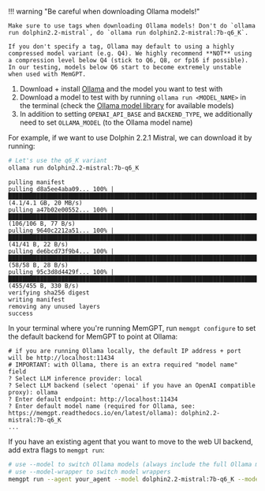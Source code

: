 !!! warning "Be careful when downloading Ollama models!"

    Make sure to use tags when downloading Ollama models! Don't do `ollama run dolphin2.2-mistral`, do `ollama run dolphin2.2-mistral:7b-q6_K`.

    If you don't specify a tag, Ollama may default to using a highly compressed model variant (e.g. Q4). We highly recommend **NOT** using a compression level below Q4 (stick to Q6, Q8, or fp16 if possible). In our testing, models below Q6 start to become extremely unstable when used with MemGPT.

1. Download + install [Ollama](https://github.com/jmorganca/ollama) and the model you want to test with
2. Download a model to test with by running `ollama run <MODEL_NAME>` in the terminal (check the [Ollama model library](https://ollama.ai/library) for available models)
3. In addition to setting `OPENAI_API_BASE` and `BACKEND_TYPE`, we additionally need to set `OLLAMA_MODEL` (to the Ollama model name)

For example, if we want to use Dolphin 2.2.1 Mistral, we can download it by running:
```sh
# Let's use the q6_K variant
ollama run dolphin2.2-mistral:7b-q6_K
```
```text
pulling manifest
pulling d8a5ee4aba09... 100% |█████████████████████████████████████████████████████████████████████████| (4.1/4.1 GB, 20 MB/s)
pulling a47b02e00552... 100% |██████████████████████████████████████████████████████████████████████████████| (106/106 B, 77 B/s)
pulling 9640c2212a51... 100% |████████████████████████████████████████████████████████████████████████████████| (41/41 B, 22 B/s)
pulling de6bcd73f9b4... 100% |████████████████████████████████████████████████████████████████████████████████| (58/58 B, 28 B/s)
pulling 95c3d8d4429f... 100% |█████████████████████████████████████████████████████████████████████████████| (455/455 B, 330 B/s)
verifying sha256 digest
writing manifest
removing any unused layers
success
```

In your terminal where you're running MemGPT, run `memgpt configure` to set the default backend for MemGPT to point at Ollama:
```
# if you are running Ollama locally, the default IP address + port will be http://localhost:11434
# IMPORTANT: with Ollama, there is an extra required "model name" field
? Select LLM inference provider: local
? Select LLM backend (select 'openai' if you have an OpenAI compatible proxy): ollama
? Enter default endpoint: http://localhost:11434
? Enter default model name (required for Ollama, see: https://memgpt.readthedocs.io/en/latest/ollama): dolphin2.2-mistral:7b-q6_K
...
```

If you have an existing agent that you want to move to the web UI backend, add extra flags to `memgpt run`:
```sh
# use --model to switch Ollama models (always include the full Ollama model name with the tag)
# use --model-wrapper to switch model wrappers
memgpt run --agent your_agent --model dolphin2.2-mistral:7b-q6_K --model-endpoint-type ollama --model-endpoint http://localhost:11434
```